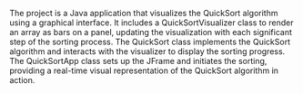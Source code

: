 The project is a Java application that visualizes the QuickSort algorithm using a graphical interface. 
It includes a QuickSortVisualizer class to render an array as bars on a panel, updating the visualization with each significant step of the sorting process. The QuickSort class implements the QuickSort algorithm and interacts with the visualizer to display the sorting progress. 
The QuickSortApp class sets up the JFrame and initiates the sorting, providing a real-time visual representation of the QuickSort algorithm in action.
